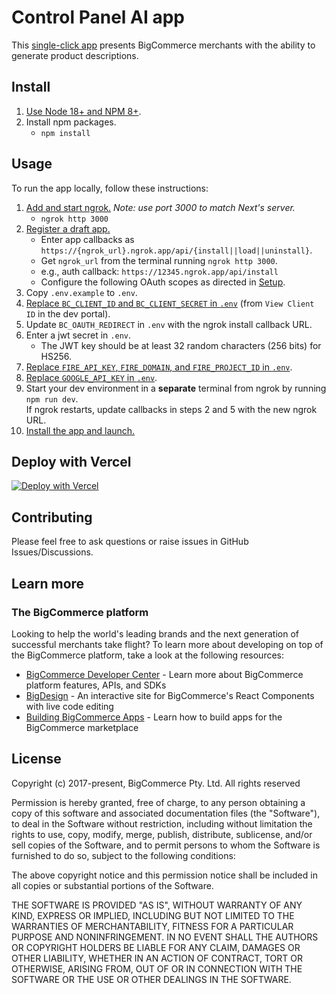# Control Panel AI app

This [single-click app](https://developer.bigcommerce.com/api-docs/apps/guide/types) presents BigCommerce merchants with the ability to generate product descriptions.

## Install

1. [Use Node 18+ and NPM 8+](https://docs.npmjs.com/downloading-and-installing-node-js-and-npm#checking-your-version-of-npm-and-node-js).
2. Install npm packages.
   - `npm install`

## Usage

To run the app locally, follow these instructions:

1. [Add and start ngrok.](https://ngrok.com/download) _Note: use port 3000 to
   match Next's server._
   - `ngrok http 3000`
2. [Register a draft app.](https://developer.bigcommerce.com/docs/3ef776e175eda-big-commerce-apps-quick-start#register-the-app)
   - Enter app callbacks as
     `https://{ngrok_url}.ngrok.app/api/{install||load||uninstall}`.
   - Get `ngrok_url` from the terminal running `ngrok http 3000`.
   - e.g., auth callback: `https://12345.ngrok.app/api/install`
   - Configure the following OAuth scopes as directed in [Setup](https://developer.bigcommerce.com/app-extensions/guide#setup).
3. Copy `.env.example` to `.env`.
4. [Replace `BC_CLIENT_ID` and `BC_CLIENT_SECRET` in `.env`](https://devtools.bigcommerce.com/my/apps)
   (from `View Client ID` in the dev portal).
5. Update `BC_OAUTH_REDIRECT` in `.env` with the ngrok install callback URL.
6. Enter a jwt secret in `.env`.
    - The JWT key should be at least 32 random characters (256 bits) for HS256.
7. [Replace `FIRE_API_KEY`, `FIRE_DOMAIN`, and `FIRE_PROJECT_ID` in `.env`](https://console.firebase.google.com).
8. [Replace `GOOGLE_API_KEY` in `.env`](https://cloud.google.com/docs/authentication/api-keys).
9. Start your dev environment in a **separate** terminal from ngrok by running `npm run dev`.  
If ngrok restarts, update callbacks in steps 2 and 5 with the new ngrok URL.
11. [Install the app and launch.](https://developer.bigcommerce.com/docs/3ef776e175eda-big-commerce-apps-quick-start#install-the-app)

## Deploy with Vercel

[![Deploy with Vercel](https://vercel.com/button)](https://vercel.com/login?next=%2Fdashboard)

## Contributing

Please feel free to ask questions or raise issues in GitHub Issues/Discussions.

## Learn more

### The BigCommerce platform

Looking to help the world's leading brands and the next generation of successful merchants take flight? To learn more about developing on top of the BigCommerce platform, take a look at the following resources:

- [BigCommerce Developer Center](https://developer.bigcommerce.com/) - Learn more about BigCommerce platform features, APIs, and SDKs
- [BigDesign](https://developer.bigcommerce.com/api-docs/apps/guide/ui) - An interactive site for BigCommerce's React Components with live code editing
- [Building BigCommerce Apps](https://developer.bigcommerce.com/api-docs/apps/guide/intro) - Learn how to build apps for the BigCommerce marketplace

## License

Copyright (c) 2017-present, BigCommerce Pty. Ltd. All rights reserved

Permission is hereby granted, free of charge, to any person obtaining a copy of this software and associated
documentation files (the "Software"), to deal in the Software without restriction, including without limitation the
rights to use, copy, modify, merge, publish, distribute, sublicense, and/or sell copies of the Software, and to permit
persons to whom the Software is furnished to do so, subject to the following conditions:

The above copyright notice and this permission notice shall be included in all copies or substantial portions of the
Software.

THE SOFTWARE IS PROVIDED "AS IS", WITHOUT WARRANTY OF ANY KIND, EXPRESS OR IMPLIED, INCLUDING BUT NOT LIMITED TO THE WARRANTIES OF MERCHANTABILITY, FITNESS FOR A PARTICULAR PURPOSE AND NONINFRINGEMENT. IN NO EVENT SHALL THE AUTHORS OR COPYRIGHT HOLDERS BE LIABLE FOR ANY CLAIM, DAMAGES OR OTHER LIABILITY, WHETHER IN AN ACTION OF CONTRACT, TORT OR OTHERWISE, ARISING FROM, OUT OF OR IN CONNECTION WITH THE SOFTWARE OR THE USE OR OTHER DEALINGS IN THE SOFTWARE.
